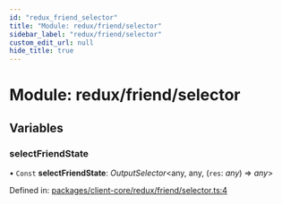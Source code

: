 ```yaml
---
id: "redux_friend_selector"
title: "Module: redux/friend/selector"
sidebar_label: "redux/friend/selector"
custom_edit_url: null
hide_title: true
---
```


# Module: redux/friend/selector

## Variables

### selectFriendState

• `Const` **selectFriendState**: *OutputSelector*<any, any, (`res`: *any*) => *any*\>

Defined in: [packages/client-core/redux/friend/selector.ts:4](https://github.com/xr3ngine/xr3ngine/blob/56376a778/packages/client-core/redux/friend/selector.ts#L4)
